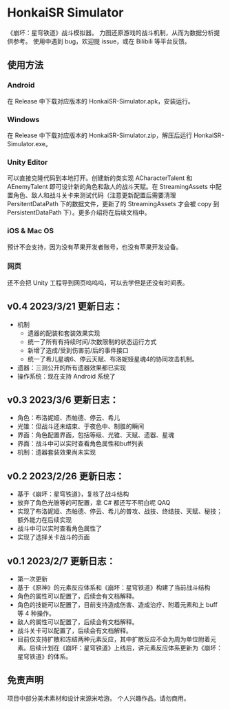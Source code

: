 # HonkaiSR Simulator
《崩坏：星穹铁道》战斗模拟器。
力图还原游戏的战斗机制，从而为数据分析提供参考。
使用中遇到 bug，欢迎提 issue，或在 Bilibili 等平台反馈。

## 使用方法
### Android
在 Release 中下载对应版本的 HonkaiSR-Simulator.apk，安装运行。
### Windows
在 Release 中下载对应版本的 HonkaiSR-Simulator.zip，解压后运行 HonkaiSR-Simulator.exe。
### Unity Editor
可以直接克隆代码到本地打开。创建新的类实现 ACharacterTalent 和 AEnemyTalent 即可设计新的角色和敌人的战斗天赋。在 StreamingAssets 中配置角色、敌人和战斗关卡来测试代码（注意更新配置后需要清理 PersitentDataPath 下的数据文件，更新了的 StreamingAssets 才会被 copy 到 PersistentDataPath 下）。更多介绍将在后续文档中。
### iOS & Mac OS
预计不会支持，因为没有苹果开发者账号，也没有苹果开发设备。
### 网页
还不会把 Unity 工程导到网页呜呜呜，可以去学但是还没有时间表。

## v0.4 2023/3/21 更新日志：
- 机制
  + 遗器的配装和套装效果实现
  + 统一了所有有持续时间/次数限制的状态运行方式
  + 新增了造成/受到伤害前/后的事件接口
  + 统一了希儿星魂6、停云天赋、布洛妮娅星魂4的协同攻击机制。
- 遗器：三测公开的所有遗器效果都已实现
- 操作系统：现在支持 Android 系统了

## v0.3 2023/3/6 更新日志：
- 角色：布洛妮娅、杰帕德、停云、希儿
- 光锥：但战斗还未结束、于夜色中、制胜的瞬间
- 界面：角色配置界面，包括等级、光锥、天赋、遗器、星魂
- 界面：战斗中可以实时查看角色属性和buff列表
- 机制：遗器套装效果尚未实现

## v0.2 2023/2/26 更新日志：
- 基于《崩坏：星穹铁道》，复核了战斗结构
- 放弃了角色光锥等的可配置，拿 C# 都还写不明白呢 QAQ
- 实现了布洛妮娅、杰帕德、停云、希儿的普攻、战技、终结技、天赋、秘技；额外能力在后续实现
- 战斗中可以实时查看角色属性了
- 实现了选择关卡战斗的页面

## v0.1 2023/2/7 更新日志：
- 第一次更新
- 基于《原神》的元素反应体系和《崩坏：星穹铁道》构建了当前战斗结构
- 角色的属性可以配置了，后续会有文档解释。
- 角色的技能可以配置了，目前支持造成伤害、造成治疗、附着元素和上 buff 等 4 种操作。
- 敌人的属性可以配置了，后续会有文档解释。
- 战斗关卡可以配置了，后续会有文档解释。
- 目前仅支持扩散和冻结两种元素反应，其中扩散反应不会为周为单位附着元素。后续计划在《崩坏：星穹铁道》上线后，讲元素反应体系更新为《崩坏：星穹铁道》的体系。

## 免责声明
项目中部分美术素材和设计来源米哈游。
个人兴趣作品，请勿商用。
